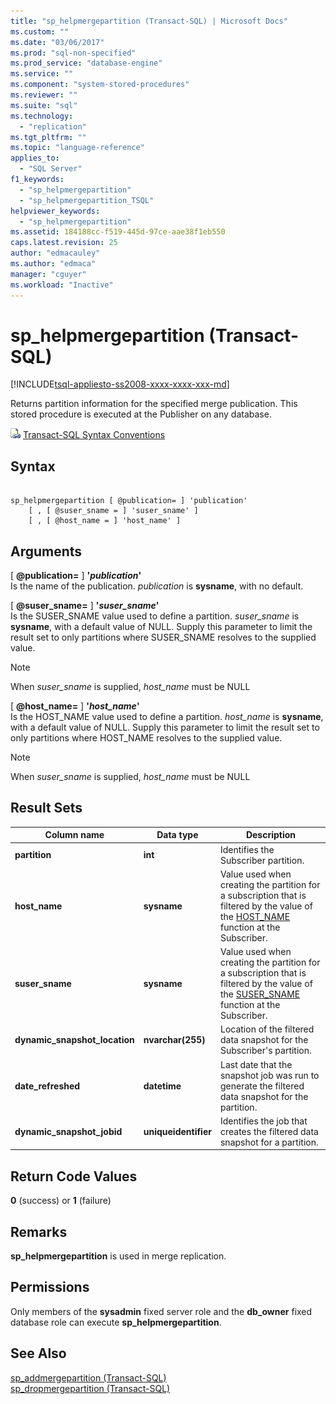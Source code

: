 ```yaml
---
title: "sp_helpmergepartition (Transact-SQL) | Microsoft Docs"
ms.custom: ""
ms.date: "03/06/2017"
ms.prod: "sql-non-specified"
ms.prod_service: "database-engine"
ms.service: ""
ms.component: "system-stored-procedures"
ms.reviewer: ""
ms.suite: "sql"
ms.technology: 
  - "replication"
ms.tgt_pltfrm: ""
ms.topic: "language-reference"
applies_to: 
  - "SQL Server"
f1_keywords: 
  - "sp_helpmergepartition"
  - "sp_helpmergepartition_TSQL"
helpviewer_keywords: 
  - "sp_helpmergepartition"
ms.assetid: 184188cc-f519-445d-97ce-aae38f1eb550
caps.latest.revision: 25
author: "edmacauley"
ms.author: "edmaca"
manager: "cguyer"
ms.workload: "Inactive"
---
```

# sp_helpmergepartition (Transact-SQL)
[!INCLUDE[tsql-appliesto-ss2008-xxxx-xxxx-xxx-md](../../includes/tsql-appliesto-ss2008-xxxx-xxxx-xxx-md.md)]

  Returns partition information for the specified merge publication. This stored procedure is executed at the Publisher on any database.  
  
 ![Topic link icon](../../database-engine/configure-windows/media/topic-link.gif "Topic link icon") [Transact-SQL Syntax Conventions](../../t-sql/language-elements/transact-sql-syntax-conventions-transact-sql.md)  
  
## Syntax  
  
```  
  
sp_helpmergepartition [ @publication= ] 'publication'   
    [ , [ @suser_sname = ] 'suser_sname' ]  
    [ , [ @host_name = ] 'host_name' ]  
```  
  
## Arguments  
 [ **@publication=** ] **'***publication***'**  
 Is the name of the publication. *publication* is **sysname**, with no default.  
  
 [ **@suser_sname=** ] **'***suser_sname***'**  
 Is the SUSER_SNAME value used to define a partition. *suser_sname* is **sysname**, with a default value of NULL. Supply this parameter to limit the result set to only partitions where SUSER_SNAME resolves to the supplied value.  
  
> [!NOTE]  
>  When *suser_sname* is supplied, *host_name* must be NULL  
  
 [ **@host_name=** ] **'***host_name***'**  
 Is the HOST_NAME value used to define a partition. *host_name* is **sysname**, with a default value of NULL. Supply this parameter to limit the result set to only partitions where HOST_NAME resolves to the supplied value.  
  
> [!NOTE]  
>  When *suser_sname* is supplied, *host_name* must be NULL  
  
## Result Sets  
  
|Column name|Data type|Description|  
|-----------------|---------------|-----------------|  
|**partition**|**int**|Identifies the Subscriber partition.|  
|**host_name**|**sysname**|Value used when creating the partition for a subscription that is filtered by the value of the [HOST_NAME](../../t-sql/functions/host-name-transact-sql.md) function at the Subscriber.|  
|**suser_sname**|**sysname**|Value used when creating the partition for a subscription that is filtered by the value of the [SUSER_SNAME](../../t-sql/functions/suser-sname-transact-sql.md) function at the Subscriber.|  
|**dynamic_snapshot_location**|**nvarchar(255)**|Location of the filtered data snapshot for the Subscriber's partition.|  
|**date_refreshed**|**datetime**|Last date that the snapshot job was run to generate the filtered data snapshot for the partition.|  
|**dynamic_snapshot_jobid**|**uniqueidentifier**|Identifies the job that creates the filtered data snapshot for a partition.|  
  
## Return Code Values  
 **0** (success) or **1** (failure)  
  
## Remarks  
 **sp_helpmergepartition** is used in merge replication.  
  
## Permissions  
 Only members of the **sysadmin** fixed server role and the **db_owner** fixed database role can execute **sp_helpmergepartition**.  
  
## See Also  
 [sp_addmergepartition &#40;Transact-SQL&#41;](../../relational-databases/system-stored-procedures/sp-addmergepartition-transact-sql.md)   
 [sp_dropmergepartition &#40;Transact-SQL&#41;](../../relational-databases/system-stored-procedures/sp-dropmergepartition-transact-sql.md)  
  
  
